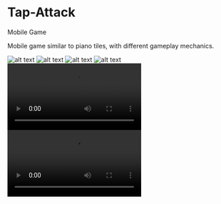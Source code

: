 # Tap-Attack
Mobile Game

Mobile game similar to piano tiles, with different gameplay mechanics.


![alt text](https://github.com/FabianZachs/Tap-Attack/blob/master/Screenshot_20180806-214957.png)
![alt text](https://github.com/FabianZachs/Tap-Attack/blob/master/Screenshot_20180807-154555.png)
![alt text](https://github.com/FabianZachs/Tap-Attack/blob/master/Screenshot_20180807-155728.png)
![alt text](https://github.com/FabianZachs/Tap-Attack/blob/master/Screenshot_20180827-213204.png)
![menu](https://github.com/FabianZachs/Tap-Attack/blob/master/2018_08_25_14_31_16.mp4)
![gameplay](https://github.com/FabianZachs/Tap-Attack/blob/master/2018_05_26_17_04_56.mp4)
